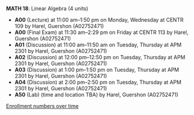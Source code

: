 **MATH 18**: Linear Algebra (4 units)

- **A00** (Lecture) at 11:00 am–1:50 pm on Monday, Wednesday at CENTR 109 by Harel, Guershon (A02752471)
- **A00** (Final Exam) at 11:30 am–2:29 pm on Friday at CENTR 113 by Harel, Guershon (A02752471)
- **A01** (Discussion) at 11:00 am–11:50 am on Tuesday, Thursday at APM 2301 by Harel, Guershon (A02752471)
- **A02** (Discussion) at 12:00 pm–12:50 pm on Tuesday, Thursday at APM 2301 by Harel, Guershon (A02752471)
- **A03** (Discussion) at 1:00 pm–1:50 pm on Tuesday, Thursday at APM 2301 by Harel, Guershon (A02752471)
- **A04** (Discussion) at 2:00 pm–2:50 pm on Tuesday, Thursday at APM 2301 by Harel, Guershon (A02752471)
- **A50** (Lab) (time and location TBA) by Harel, Guershon (A02752471)

[Enrollment numbers over time](./MATH18.tsv)
